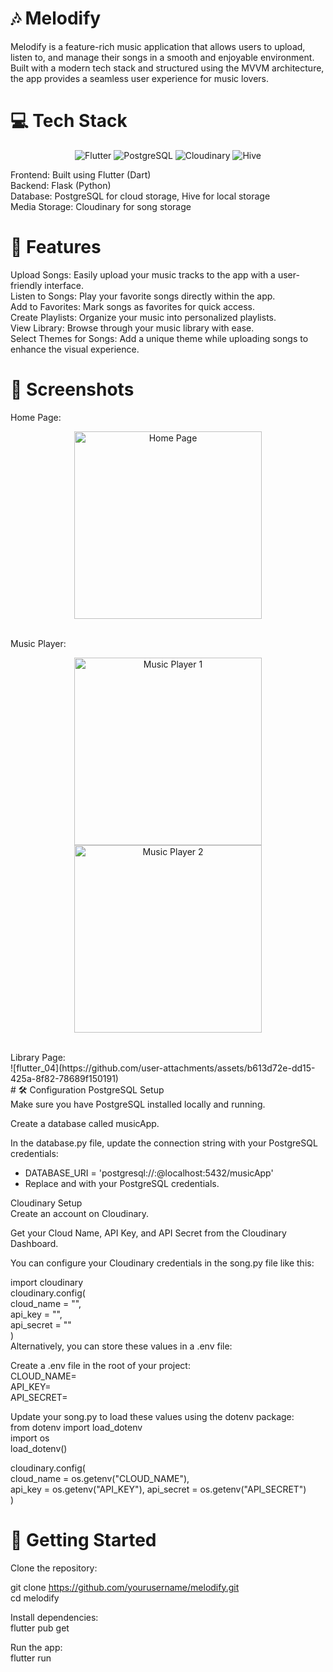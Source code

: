 # 🎶 Melodify <br>
Melodify is a feature-rich music application that allows users to upload, listen to, and manage their songs in a smooth and enjoyable environment. Built with a modern tech stack and structured using the MVVM architecture, the app provides a seamless user experience for music lovers.

# 💻 Tech Stack
<p align="center"> <img src="https://img.shields.io/badge/Flutter-%2302569B.svg?style=for-the-badge&logo=Flutter&logoColor=white" alt="Flutter" /> <img src="https://img.shields.io/badge/PostgreSQL-%23316192.svg?style=for-the-badge&logo=PostgreSQL&logoColor=white" alt="PostgreSQL" /> <img src="https://img.shields.io/badge/Cloudinary-%231A84C4.svg?style=for-the-badge&logo=Cloudinary&logoColor=white" alt="Cloudinary" /> <img src="https://img.shields.io/badge/Hive-%23FFA000.svg?style=for-the-badge&logo=Hive&logoColor=white" alt="Hive" /> </p>
Frontend: Built using Flutter (Dart) <br>
Backend: Flask (Python) <br>
Database: PostgreSQL for cloud storage, Hive for local storage <br>
Media Storage: Cloudinary for song storage <br>

# 🎵 Features <br>
Upload Songs: Easily upload your music tracks to the app with a user-friendly interface.<br>
Listen to Songs: Play your favorite songs directly within the app.<br>
Add to Favorites: Mark songs as favorites for quick access.<br>
Create Playlists: Organize your music into personalized playlists.<br>
View Library: Browse through your music library with ease.<br>
Select Themes for Songs: Add a unique theme while uploading songs to enhance the visual experience.<br>

# 📸 Screenshots<br>
Home Page:<br>
<p align="center"> <img src="https://github.com/user-attachments/assets/47d8b67e-7ba1-4ae6-90b3-562dc4c06fce" width="300" alt="Home Page" /> </p>
<br>
Music Player:<br>
<p align="center"> <img src="https://github.com/user-attachments/assets/99e29563-9bc9-4c12-8bf6-8fe939b0411e" width="300" alt="Music Player 1" /> <img src="https://github.com/user-attachments/assets/c7dd41cf-305c-45ef-845c-11035d6534b5" width="300" alt="Music Player 2" /> </p>
<br>
Library Page: <br>
![flutter_04](https://github.com/user-attachments/assets/b613d72e-dd15-425a-8f82-78689f150191)


<br>
# 🛠️ Configuration
PostgreSQL Setup <br>
Make sure you have PostgreSQL installed locally and running. <br>

Create a database called musicApp.  <br>

In the database.py file, update the connection string with your PostgreSQL credentials: <br>

- DATABASE_URI = 'postgresql://<username>:<password>@localhost:5432/musicApp'
- Replace <username> and <password> with your PostgreSQL credentials.

Cloudinary Setup <br>
Create an account on Cloudinary. <br>

Get your Cloud Name, API Key, and API Secret from the Cloudinary Dashboard. <br>

You can configure your Cloudinary credentials in the song.py file like this: <br>

import cloudinary <br>
cloudinary.config( <br>
  cloud_name = "<your-cloud-name>", <br>
  api_key = "<your-api-key>", <br>
  api_secret = "<your-api-secret>"<br>
)<br>
Alternatively, you can store these values in a .env file: <br>

Create a .env file in the root of your project: <br>
CLOUD_NAME=<your-cloud-name> <br>
API_KEY=<your-api-key><br>
API_SECRET=<your-api-secret><br>

Update your song.py to load these values using the dotenv package:<br>
from dotenv import load_dotenv <br>
import os <br>
load_dotenv() <br>

cloudinary.config( <br>
  cloud_name = os.getenv("CLOUD_NAME"), <br>
  api_key = os.getenv("API_KEY"), 
  api_secret = os.getenv("API_SECRET")<br>
)<br>

# 🌟 Getting Started
Clone the repository: <br>

git clone https://github.com/yourusername/melodify.git <br>
cd melodify<br>

Install dependencies:<br>
flutter pub get<br>

Run the app: <br>
flutter run


